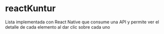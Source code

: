 # reactKuntur
Lista implementada con React Native que consume una API y permite ver el detalle de cada elemento al dar clic sobre cada uno
